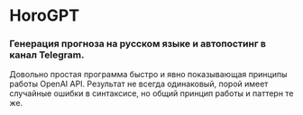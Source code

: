 # HoroGPT
### Генерация прогноза на русском языке и автопостинг в канал Telegram.
Довольно простая программа быстро и явно показывающая принципы работы OpenAI API.
Результат не всегда одинаковый, порой имеет случайные ошибки в синтаксисе, но общий принцип работы и паттерн те же.
